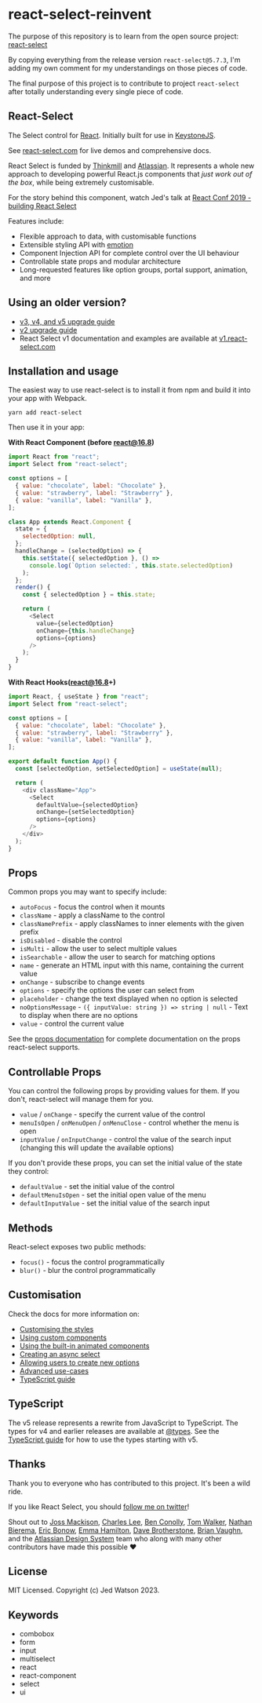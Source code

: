 # react-select-reinvent

The purpose of this repository is to learn from the open source project: [react-select](https://github.com/JedWatson/react-select/tree/react-select%405.7.3)

By copying everything from the release version `react-select@5.7.3`, I'm adding my own comment for my understandings on those pieces of code.

The final purpose of this project is to contribute to project `react-select` after totally understanding every single piece of code.

## React-Select

The Select control for [React](https://react.dev). Initially built for use in [KeystoneJS](https://keystonejs.com/).

See [react-select.com](https://react-select.com/home) for live demos and comprehensive docs.

React Select is funded by [Thinkmill](https://www.thinkmill.com.au/) and [Atlassian](https://atlaskit.atlassian.com/). It represents a whole new approach to developing powerful React.js components that _just work out of the box_, while being extremely customisable.

For the story behind this component, watch Jed's talk at [React Conf 2019 - building React Select](https://www.youtube.com/watch?v=yS0jUnmBujE)

Features include:

- Flexible approach to data, with customisable functions
- Extensible styling API with [emotion](https://emotion.sh/docs/introduction)
- Component Injection API for complete control over the UI behaviour
- Controllable state props and modular architecture
- Long-requested features like option groups, portal support, animation, and more

## Using an older version?

- [v3, v4, and v5 upgrade guide](https://react-select.com/upgrade)
- [v2 upgrade guide](https://react-select.com/upgrade-to-v2)
- React Select v1 documentation and examples are available at [v1.react-select.com](https://v1.react-select.com/)

## Installation and usage

The easiest way to use react-select is to install it from npm and build it into your app with Webpack.

```
yarn add react-select
```

Then use it in your app:

**With React Component (before react@16.8)**

```javascript
import React from "react";
import Select from "react-select";

const options = [
  { value: "chocolate", label: "Chocolate" },
  { value: "strawberry", label: "Strawberry" },
  { value: "vanilla", label: "Vanilla" },
];

class App extends React.Component {
  state = {
    selectedOption: null,
  };
  handleChange = (selectedOption) => {
    this.setState({ selectedOption }, () =>
      console.log(`Option selected:`, this.state.selectedOption)
    );
  };
  render() {
    const { selectedOption } = this.state;

    return (
      <Select
        value={selectedOption}
        onChange={this.handleChange}
        options={options}
      />
    );
  }
}
```

**With React Hooks(react@16.8+)**

```javascript
import React, { useState } from "react";
import Select from "react-select";

const options = [
  { value: "chocolate", label: "Chocolate" },
  { value: "strawberry", label: "Strawberry" },
  { value: "vanilla", label: "Vanilla" },
];

export default function App() {
  const [selectedOption, setSelectedOption] = useState(null);

  return (
    <div className="App">
      <Select
        defaultValue={selectedOption}
        onChange={setSelectedOption}
        options={options}
      />
    </div>
  );
}
```

## Props

Common props you may want to specify include:

- `autoFocus` - focus the control when it mounts
- `className` - apply a className to the control
- `classNamePrefix` - apply classNames to inner elements with the given prefix
- `isDisabled` - disable the control
- `isMulti` - allow the user to select multiple values
- `isSearchable` - allow the user to search for matching options
- `name` - generate an HTML input with this name, containing the current value
- `onChange` - subscribe to change events
- `options` - specify the options the user can select from
- `placeholder` - change the text displayed when no option is selected
- `noOptionsMessage` - `({ inputValue: string }) => string | null` - Text to display when there are no options
- `value` - control the current value

See the [props documentation](https://react-select.com/props) for complete documentation on the props react-select supports.

## Controllable Props

You can control the following props by providing values for them. If you don't, react-select will manage them for you.

- `value` / `onChange` - specify the current value of the control
- `menuIsOpen` / `onMenuOpen` / `onMenuClose` - control whether the menu is open
- `inputValue` / `onInputChange` - control the value of the search input (changing this will update the available options)

If you don't provide these props, you can set the initial value of the state they control:

- `defaultValue` - set the initial value of the control
- `defaultMenuIsOpen` - set the initial open value of the menu
- `defaultInputValue` - set the initial value of the search input

## Methods

React-select exposes two public methods:

- `focus()` - focus the control programmatically
- `blur()` - blur the control programmatically

## Customisation

Check the docs for more information on:

- [Customising the styles](https://react-select.com/styles)
- [Using custom components](https://react-select.com/components)
- [Using the built-in animated components](https://react-select.com/home#animated-components)
- [Creating an async select](https://react-select.com/async)
- [Allowing users to create new options](https://react-select.com/creatable)
- [Advanced use-cases](https://react-select.com/advanced)
- [TypeScript guide](https://react-select.com/typescript)

## TypeScript

The v5 release represents a rewrite from JavaScript to TypeScript. The types for v4 and earlier releases are available at [@types](https://www.npmjs.com/package/@types/react-select). See the [TypeScript guide](https://react-select.com/typescript) for how to use the types starting with v5.

## Thanks

Thank you to everyone who has contributed to this project. It's been a wild ride.

If you like React Select, you should [follow me on twitter](https://twitter.com/JedWatson/with_replies)!

Shout out to [Joss Mackison](https://github.com/jossmac), [Charles Lee](https://github.com/gwyneplaine), [Ben Conolly](https://github.com/Noviny), [Tom Walker](https://github.com/bladey), [Nathan Bierema](https://github.com/Methuselah96), [Eric Bonow](https://github.com/ebonow), [Emma Hamilton](https://github.com/emmatown), [Dave Brotherstone](https://github.com/bruderstein), [Brian Vaughn](https://github.com/bvaughn), and the [Atlassian Design System](https://atlassian.design/) team who along with many other contributors have made this possible ❤️

## License

MIT Licensed. Copyright (c) Jed Watson 2023.

## Keywords

- combobox
- form
- input
- multiselect
- react
- react-component
- select
- ui
